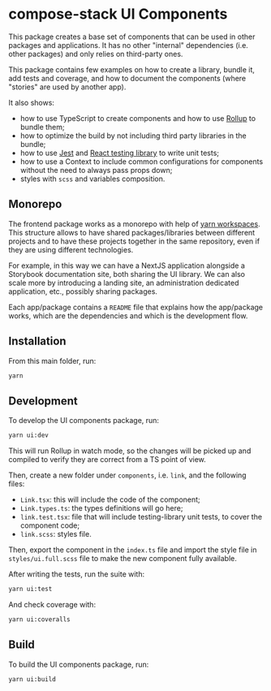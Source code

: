 # compose-stack UI Components

This package creates a base set of components that can
be used in other packages and applications. It has no
other "internal" dependencies (i.e. other packages) and only
relies on third-party ones.

This package contains few examples on how to create a library,
bundle it, add tests and coverage, and how to document the components
(where "stories" are used by another app).

It also shows:

- how to use TypeScript to create components and how to use
  [Rollup](https://rollupjs.org/) to bundle them;
- how to optimize the build by not including third party libraries
  in the bundle;
- how to use [Jest](https://jestjs.io/) and
  [React testing library](https://github.com/testing-library/jest-dom)
  to write unit tests;
- how to use a Context to include common configurations for components
  without the need to always pass props down;
- styles with `scss` and variables composition.

## Monorepo

The frontend package works as a monorepo with help of
[yarn workspaces](https://yarnpkg.com/features/workspaces).
This structure allows to have shared packages/libraries between
different projects and to have these projects together in the same
repository, even if they are using different technologies.

For example, in this way we can have a NextJS application alongside
a Storybook documentation site, both sharing the UI library.
We can also scale more by introducing a landing site, an administration
dedicated application, etc., possibly sharing packages.

Each app/package contains a `README` file that explains how the
app/package works, which are the dependencies and which is the development
flow.

## Installation

From this main folder, run:

```bash
yarn
```

## Development

To develop the UI components package, run:

```bash
yarn ui:dev
```

This will run Rollup in watch mode, so the changes will be picked up and compiled
to verify they are correct from a TS point of view.

Then, create a new folder under `components`, i.e. `link`, and the following files:

- `Link.tsx`: this will include the code of the component;
- `Link.types.ts`: the types definitions will go here;
- `link.test.tsx`: file that will include testing-library unit tests,
  to cover the component code;
- `link.scss`: styles file.

Then, export the component in the `index.ts` file and import the style file
in `styles/ui.full.scss` file to make the new component fully available.

After writing the tests, run the suite with:

```bash
yarn ui:test
```

And check coverage with:

```bash
yarn ui:coveralls
```

## Build

To build the UI components package, run:

```bash
yarn ui:build
```
